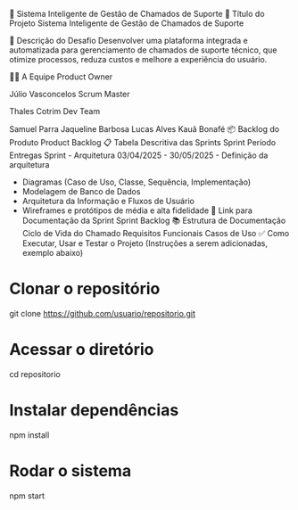 📘 Sistema Inteligente de Gestão de Chamados de Suporte
🧾 Título do Projeto
Sistema Inteligente de Gestão de Chamados de Suporte

🎯 Descrição do Desafio
Desenvolver uma plataforma integrada e automatizada para gerenciamento de chamados de suporte técnico, que otimize processos, reduza custos e melhore a experiência do usuário.

👨‍💻 A Equipe
Product Owner

Júlio Vasconcelos
Scrum Master

Thales Cotrim
Dev Team

Samuel Parra
Jaqueline Barbosa
Lucas Alves
Kauã Bonafé
📦 Backlog do Produto
Product Backlog
📋 Tabela Descritiva das Sprints
Sprint	Período	Entregas
Sprint - Arquitetura	03/04/2025 - 30/05/2025	- Definição da arquitetura
- Diagramas (Caso de Uso, Classe, Sequência, Implementação)
- Modelagem de Banco de Dados
- Arquitetura da Informação e Fluxos de Usuário
- Wireframes e protótipos de média e alta fidelidade
🔗 Link para Documentação da Sprint
Sprint Backlog
📚 Estrutura de Documentação
Ciclo de Vida do Chamado
Requisitos Funcionais
Casos de Uso
✅ Como Executar, Usar e Testar o Projeto
(Instruções a serem adicionadas, exemplo abaixo)

# Clonar o repositório
git clone https://github.com/usuario/repositorio.git

# Acessar o diretório
cd repositorio

# Instalar dependências
npm install

# Rodar o sistema
npm start
